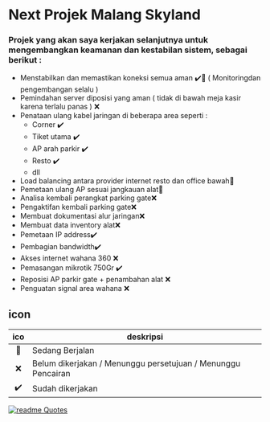 # Next Projek Malang Skyland
### Projek yang akan saya kerjakan selanjutnya untuk mengembangkan keamanan dan kestabilan sistem, sebagai berikut :
- Menstabilkan dan memastikan koneksi semua aman :heavy_check_mark::runner: ( Monitoringdan pengembangan selalu )
- Pemindahan server diposisi yang aman ( tidak di bawah meja kasir karena terlalu panas ) :x:
- Penataan ulang kabel jaringan di beberapa area seperti :
   - Corner :heavy_check_mark:
   - Tiket utama :heavy_check_mark:
   - AP arah parkir :heavy_check_mark:
   - Resto :heavy_check_mark:
   - dll
- Load balancing antara provider internet resto dan office bawah:runner:
- Pemetaan ulang AP sesuai jangkauan alat:runner:
- Analisa kembali perangkat parking gate:x:
- Pengaktifan kembali parking gate:x:
- Membuat dokumentasi alur jaringan:x:
- Membuat data inventory alat:x:
- Pemetaan IP address:heavy_check_mark:
- Pembagian bandwidth:heavy_check_mark:
- Akses internet wahana 360 :x:
- Pemasangan mikrotik 750Gr :heavy_check_mark:
- Reposisi AP parkir gate + penambahan alat :x:
- Penguatan signal area wahana :x:

## icon
| ico | deskripsi | 
| :-: | - |
|:runner: | Sedang Berjalan|
|:x: | Belum dikerjakan / Menunggu persetujuan / Menunggu Pencairan|
|:heavy_check_mark: | Sudah dikerjakan|



[![readme Quotes](https://quotes-github-readme.vercel.app/api?type=vertical&quote=Berusahalah%20untuk%20tidak%20menjadi%20sukses%20tapi%20berusahalah%20untuk%20menjadi%20bernilai)](https://github.com/piyushsuthar/github-readme-quotes)
